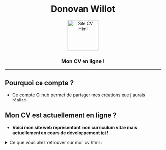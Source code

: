 <h1 align="center"> Donovan Willot  </h1>
<p align="center">
<a href="https://donovanwillot.github.io/"><img alt="Site CV Html" src="https://cdn.discordapp.com/attachments/925001464382906368/939682109059129404/dev.png" height="100"></a>
</p>
<h3 align="center">Mon CV en ligne !</h3>

---

## Pourquoi ce compte ?
- Ce compte Github permet de partager mes créations que j'aurais réalisé.


## Mon CV est actuellement en ligne ?
- **Voici mon site web représentant mon curriculum vitae mais actuellement en cours de développement [ici](https://donovanwillot.github.io/) !**


<details><summary>Ce que vous allez retrouver sur mon cv html :</summary>

| Caractéristiques          | Disponibilité |
| ----------------------- | ------------ |
| Développement de mon propre site web cv html             |     💻      |
|     Mes expériences         |    ✅       |
|     Mes compétences         |    ✅       |
|     Mes formations         |    ✅       |
|     Mes expériences bénévoles         |    ✅       |
</details>







<!---
donovanwillot/donovanwillot is a ✨ special ✨ repository because its `README.md` (this file) appears on your GitHub profile.
You can click the Preview link to take a look at your changes.
✅💻
--->
